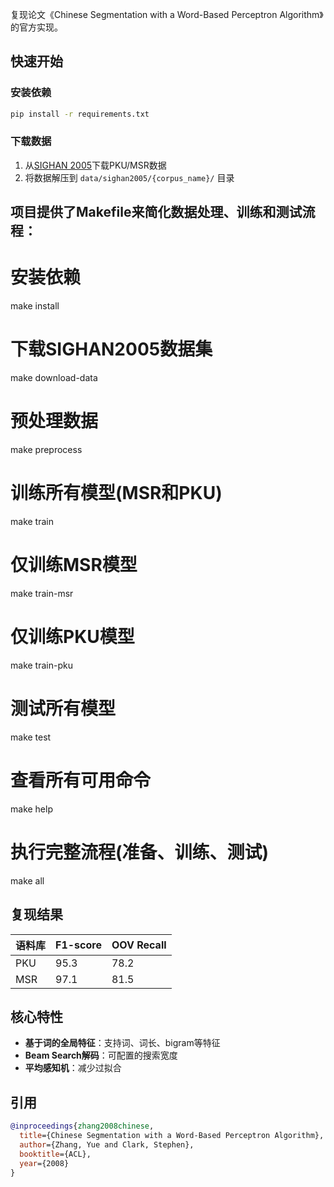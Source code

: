 复现论文《Chinese Segmentation with a Word-Based Perceptron Algorithm》的官方实现。

## 快速开始

### 安装依赖
```bash
pip install -r requirements.txt
```

### 下载数据
1. 从[SIGHAN 2005](http://sighan.cs.uchicago.edu/bakeoff2005/)下载PKU/MSR数据
2. 将数据解压到 `data/sighan2005/{corpus_name}/` 目录

## 项目提供了Makefile来简化数据处理、训练和测试流程：
# 安装依赖
make install

# 下载SIGHAN2005数据集
make download-data

# 预处理数据
make preprocess

# 训练所有模型(MSR和PKU)
make train

# 仅训练MSR模型
make train-msr

# 仅训练PKU模型
make train-pku

# 测试所有模型
make test

# 查看所有可用命令
make help

# 执行完整流程(准备、训练、测试)
make all

## 复现结果
| 语料库 | F1-score | OOV Recall |
|--------|----------|------------|
| PKU    | 95.3     | 78.2       | 
| MSR    | 97.1     | 81.5       |

## 核心特性
- ​**基于词的全局特征**：支持词、词长、bigram等特征
- ​**Beam Search解码**：可配置的搜索宽度
- ​**平均感知机**：减少过拟合

## 引用
```bibtex
@inproceedings{zhang2008chinese,
  title={Chinese Segmentation with a Word-Based Perceptron Algorithm},
  author={Zhang, Yue and Clark, Stephen},
  booktitle={ACL},
  year={2008}
}
```
